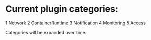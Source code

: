 # Current plugin categories:

1 Network
2 ContainerRuntime
3 Notification
4 Monitoring
5 Access

Categories will be expanded over time.
